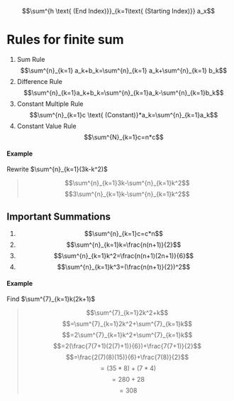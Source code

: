 $$\sum^{h \text{ (End Index)}}_{k=1\text{ (Starting Index)}} a_x$$
# Rules for finite sum
1. Sum Rule$$\sum^{n}_{k=1} a_k+b_k=\sum^{n}_{k=1} a_k+\sum^{n}_{k=1} b_k$$
2. Difference Rule $$\sum^{n}_{k=1}a_k+b_k=\sum^{n}_{k=1}a_k-\sum^{n}_{k=1}b_k$$
3. Constant Multiple Rule $$\sum^{n}_{k=1}c \text{ (Constant)}*a_k=\sum^{n}_{k=1}a_k$$
4. Constant Value Rule $$\sum^{N}_{k=1}c=n*c$$
#### Example
Rewrite $\sum^{n}_{k=1}(3k-k^2)$ 
> $$\sum^{n}_{k=1}3k-\sum^{n}_{k=1}k^2$$
> $$3\sum^{n}_{k=1}k-\sum^{n}_{k=1}k^2$$
## Important Summations
1. $$\sum^{n}_{k=1}c=c*n$$
2. $$\sum^{n}_{k=1}k=\frac{n(n+1)}{2}$$
3. $$\sum^{n}_{k=1}k^2=\frac{n(n+1)(2n+1)}{6}$$
4. $$\sum^{n}_{k=1}k^3=(\frac{n(n+1)}{2})^2$$
#### Example
Find $\sum^{7}_{k=1}k(2k+1)$
> $$\sum^{7}_{k=1}2k^2+k$$
> $$=\sum^{7}_{k=1}2k^2+\sum^{7}_{k=1}k$$
> $$=2\sum^{7}_{k=1}k^2+\sum^{7}_{k=1}k$$
> $$=2(\frac{7(7+1)(2(7)+1)}{6})+\frac{7(7+1)}{2}$$
> $$=\frac{2(7)(8)(15)}{6}+\frac{7(8)}{2}$$
> $$=(35*8)+(7*4)$$
> $$=280+28$$
> $$=308$$